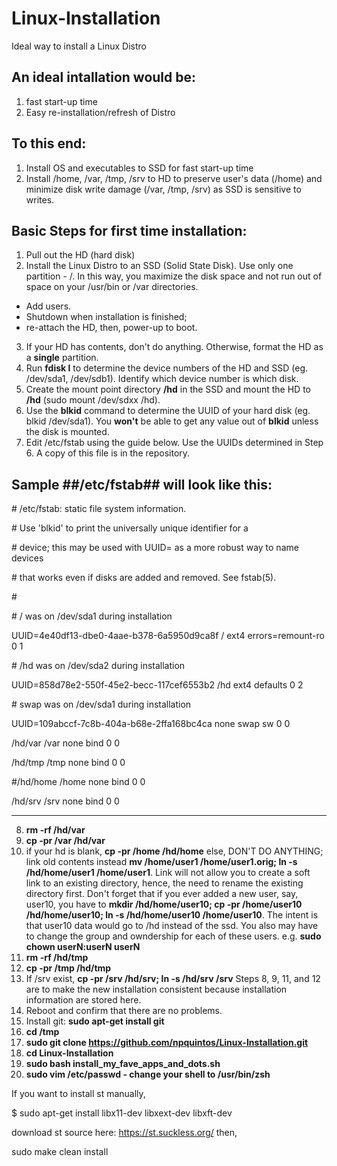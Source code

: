 # Linux-Installation
Ideal way to install a Linux Distro

## An ideal intallation would be:
1.  fast start-up time
2.  Easy re-installation/refresh of Distro

## To this end:
1.  Install OS and executables to SSD for fast start-up time
2.  Install /home, /var, /tmp, /srv to HD to preserve user's data (/home) and minimize disk write damage (/var, /tmp, /srv) as SSD is sensitive to writes.

## Basic Steps for first time installation:
1.  Pull out the HD (hard disk)
2.  Install the Linux Distro to an SSD (Solid State Disk). Use only one partition - /. In this way, you maximize the disk space and not run out of space on your /usr/bin or /var directories. 
 - Add users. 
 - Shutdown when installation is finished; 
 - re-attach the HD, then, power-up to boot.
3.  If your HD has contents, don't do anything. Otherwise, format the HD as a **single** partition. 
4.  Run **fdisk l** to determine the device numbers of the HD and SSD (eg. /dev/sda1, /dev/sdb1). Identify which device number is which disk.
5.  Create the mount point directory **/hd** in the SSD and mount the HD to **/hd** (sudo mount /dev/sdxx /hd).
6.  Use the **blkid** command to determine the UUID of your hard disk (eg. blkid /dev/sda1). You **won't** be able to get any value
    out of **blkid** unless the disk is mounted.
7.  Edit /etc/fstab using the guide below. Use the UUIDs determined in Step 6. A copy of this file is in the repository.

Sample ##/etc/fstab## will look like this:
---
\# /etc/fstab: static file system information.

\# Use 'blkid' to print the universally unique identifier for a

\# device; this may be used with UUID= as a more robust way to name devices

\# that works even if disks are added and removed. See fstab(5).

\# <file system> <mount point>   <type>  <options>       <dump>  <pass> 
  
\# / was on /dev/sda1 during installation

UUID=4e40df13-dbe0-4aae-b378-6a5950d9ca8f /               ext4    errors=remount-ro 0       1

\# /hd was on /dev/sda2 during installation

UUID=858d78e2-550f-45e2-becc-117cef6553b2 /hd             ext4    defaults        0       2
  
\# swap was on /dev/sda1 during installation

UUID=109abccf-7c8b-404a-b68e-2ffa168bc4ca none            swap    sw              0       0

/hd/var      /var     none    bind       0     0

/hd/tmp      /tmp     none    bind       0     0

\#/hd/home     /home    none    bind       0     0

/hd/srv      /srv     none    bind       0     0

---  
8.  **rm -rf /hd/var**
9.  **cp -pr /var /hd/var**
10.  if your hd is blank, **cp -pr /home /hd/home** else, DON'T DO ANYTHING; link old contents instead **mv /home/user1 /home/user1.orig; ln -s /hd/home/user1 /home/user1**. Link will not allow you to create a soft link to an existing directory, hence, the need to rename the existing directory first. Don't forget that if you ever added a new user, say, user10, you have to **mkdir /hd/home/user10; cp -pr /home/user10 /hd/home/user10; ln -s /hd/home/user10 /home/user10**. The intent is that user10 data would go to /hd instead of the ssd. You also may have to change the group and owndership for each of these users. e.g. **sudo chown userN:userN userN**
11. **rm -rf /hd/tmp**
12. **cp -pr /tmp /hd/tmp**
13. If /srv exist, **cp -pr /srv /hd/srv; ln -s /hd/srv /srv**
Steps 8, 9, 11, and 12 are to make the new installation consistent because installation information are stored here.
12. Reboot and confirm that there are no problems.
13. Install git: **sudo apt-get install git**
14. **cd /tmp**
15. **sudo git clone https://github.com/npquintos/Linux-Installation.git**
16. **cd Linux-Installation**
17. **sudo bash install_my_fave_apps_and_dots.sh**
18. **sudo vim /etc/passwd - change your shell to /usr/bin/zsh**

If you want to install st manually,

$ sudo apt-get install libx11-dev libxext-dev libxft-dev

download st source here: https://st.suckless.org/
then,

sudo make clean install



